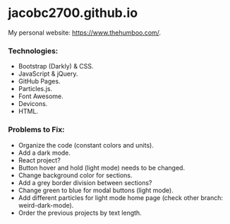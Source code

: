 # jacobc2700.github.io

My personal website: https://www.thehumboo.com/.

### Technologies:

- Bootstrap (Darkly) & CSS.
- JavaScript & jQuery.
- GitHub Pages.
- Particles.js.
- Font Awesome.
- Devicons.
- HTML.

### Problems to Fix:

- Organize the code (constant colors and units).
- Add a dark mode.
- React project?
- Button hover and hold (light mode) needs to be changed.
- Change background color for sections.
- Add a grey border division between sections?
- Change green to blue for modal buttons (light mode).
- Add different particles for light mode home page (check other branch: weird-dark-mode).
- Order the previous projects by text length.
